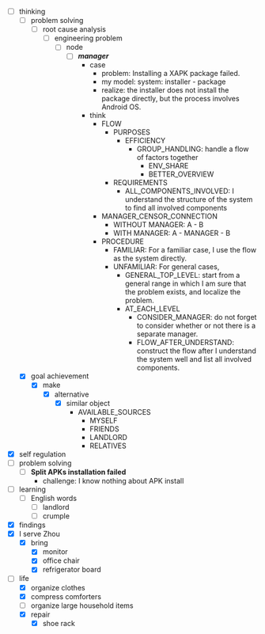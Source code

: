 - [ ] thinking
    - [ ] problem solving
        - [ ] root cause analysis
            - [ ] engineering problem
                - [ ] node
                    - [ ] ***manager***
                        - case
                            - problem: Installing a XAPK package failed.
                            - my model: system: installer - package
                            - realize: the installer does not install the package directly, but the process involves Android OS.  
                        - think
                            - FLOW
                                - PURPOSES
                                    - EFFICIENCY
                                        - GROUP_HANDLING: handle a flow of factors together  
                                            - ENV_SHARE
                                            - BETTER_OVERVIEW
                                - REQUIREMENTS
                                    - ALL_COMPONENTS_INVOLVED: I understand the structure of the system to find all involved components
                            - MANAGER_CENSOR_CONNECTION
                                - WITHOUT MANAGER: A - B
                                - WITH MANAGER: A - MANAGER - B
                            - PROCEDURE
                                - FAMILIAR: For a familiar case, I use the flow as the system directly.
                                - UNFAMILIAR: For general cases,
                                    - GENERAL_TOP_LEVEL: start from a general range in which I am sure that the problem exists, and localize the problem.
                                    - AT_EACH_LEVEL
                                        - CONSIDER_MANAGER: do not forget to consider whether or not there is a separate manager.
                                        - FLOW_AFTER_UNDERSTAND: construct the flow after I understand the system well and list all involved components.
    - [x] goal achievement
        - [x] make
            - [x] alternative
                - [x] similar object
                    - AVAILABLE_SOURCES
                        - MYSELF
                        - FRIENDS
                        - LANDLORD
                        - RELATIVES
- [x] self regulation
- [ ] problem solving
    - [ ] **Split APKs installation failed**
        - challenge: I know nothing about APK install
- [ ] learning
    - [ ] English words
        - [ ] landlord
        - [ ] crumple
- [x] findings
- [x] I serve Zhou
    - [x] bring
        - [x] monitor
        - [x] office chair
        - [x] refrigerator board
- [ ] life
    - [x] organize clothes
    - [x] compress comforters
    - [ ] organize large household items
    - [x] repair
        - [x] shoe rack